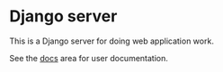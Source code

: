 # Django server

This is a Django server for doing web application work.

See the [docs](docs) area for user documentation.